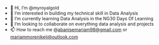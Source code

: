 - 👋 Hi, I’m @myroyalgold
- 👀 I’m interested in building my technical skill in Data Analysis
- 🌱 I’m currently learning Data Analysis in the NG30 Days Of Learning
- 💞️ I’m looking to collaborate on everything data analysis and projects
- 📫 How to reach me @abanisemariam98@gmail.com or mariammorenikeji@outlook.com

<!---
myroyalgold/myroyalgold is a ✨ special ✨ repository because its `README.md` (this file) appears on your GitHub profile.
You can click the Preview link to take a look at your changes.
--->
